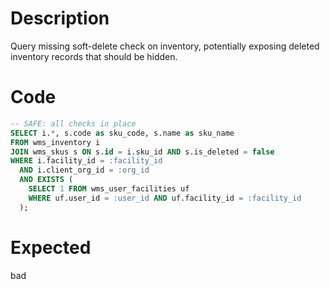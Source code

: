 # Description

Query missing soft-delete check on inventory, potentially exposing deleted inventory records that should be hidden.

# Code

```sql
-- SAFE: all checks in place
SELECT i.*, s.code as sku_code, s.name as sku_name
FROM wms_inventory i
JOIN wms_skus s ON s.id = i.sku_id AND s.is_deleted = false
WHERE i.facility_id = :facility_id
  AND i.client_org_id = :org_id
  AND EXISTS (
    SELECT 1 FROM wms_user_facilities uf 
    WHERE uf.user_id = :user_id AND uf.facility_id = :facility_id
  );
```

# Expected

bad